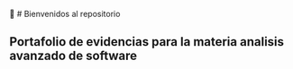 :memo: # Bienvenidos al repositorio

## Portafolio de evidencias para la materia analisis avanzado de software
